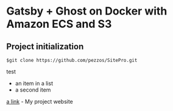 # Gatsby + Ghost on Docker with Amazon ECS and S3

## Project initialization

```
$git clone https://github.com/pezzos/SitePro.git
```

test

* an item in a list
* a second item

[a link](https://pezzos.com) - My project website

